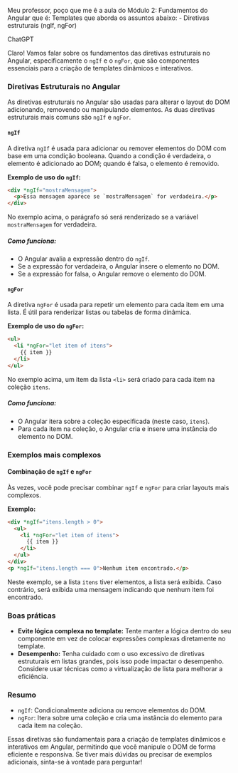 Meu professor, poço que me ê a aula do Módulo 2: Fundamentos do Angular que é: Templates que aborda os assuntos abaixo: - Diretivas estruturais (ngIf, ngFor)

ChatGPT

Claro! Vamos falar sobre os fundamentos das diretivas estruturais no Angular, especificamente o `ngIf` e o `ngFor`, que são componentes essenciais para a criação de templates dinâmicos e interativos.

### Diretivas Estruturais no Angular

As diretivas estruturais no Angular são usadas para alterar o layout do DOM adicionando, removendo ou manipulando elementos. As duas diretivas estruturais mais comuns são `ngIf` e `ngFor`.

#### `ngIf`

A diretiva `ngIf` é usada para adicionar ou remover elementos do DOM com base em uma condição booleana. Quando a condição é verdadeira, o elemento é adicionado ao DOM; quando é falsa, o elemento é removido.

**Exemplo de uso do `ngIf`:**

```html
<div *ngIf="mostraMensagem">
  <p>Essa mensagem aparece se `mostraMensagem` for verdadeira.</p>
</div>
```

No exemplo acima, o parágrafo só será renderizado se a variável `mostraMensagem` for verdadeira.

##### Como funciona:

- O Angular avalia a expressão dentro do `ngIf`.
- Se a expressão for verdadeira, o Angular insere o elemento no DOM.
- Se a expressão for falsa, o Angular remove o elemento do DOM.

#### `ngFor`

A diretiva `ngFor` é usada para repetir um elemento para cada item em uma lista. É útil para renderizar listas ou tabelas de forma dinâmica.

**Exemplo de uso do `ngFor`:**

```html
<ul>
  <li *ngFor="let item of itens">
    {{ item }}
  </li>
</ul>
```

No exemplo acima, um item da lista `<li>` será criado para cada item na coleção `itens`.

##### Como funciona:

- O Angular itera sobre a coleção especificada (neste caso, `itens`).
- Para cada item na coleção, o Angular cria e insere uma instância do elemento no DOM.

### Exemplos mais complexos

#### Combinação de `ngIf` e `ngFor`

Às vezes, você pode precisar combinar `ngIf` e `ngFor` para criar layouts mais complexos.

**Exemplo:**

```html
<div *ngIf="itens.length > 0">
  <ul>
    <li *ngFor="let item of itens">
      {{ item }}
    </li>
  </ul>
</div>
<p *ngIf="itens.length === 0">Nenhum item encontrado.</p>
```

Neste exemplo, se a lista `itens` tiver elementos, a lista será exibida. Caso contrário, será exibida uma mensagem indicando que nenhum item foi encontrado.

### Boas práticas

- **Evite lógica complexa no template:** Tente manter a lógica dentro do seu componente em vez de colocar expressões complexas diretamente no template.
- **Desempenho:** Tenha cuidado com o uso excessivo de diretivas estruturais em listas grandes, pois isso pode impactar o desempenho. Considere usar técnicas como a virtualização de lista para melhorar a eficiência.

### Resumo

- `ngIf`: Condicionalmente adiciona ou remove elementos do DOM.
- `ngFor`: Itera sobre uma coleção e cria uma instância do elemento para cada item na coleção.

Essas diretivas são fundamentais para a criação de templates dinâmicos e interativos em Angular, permitindo que você manipule o DOM de forma eficiente e responsiva. Se tiver mais dúvidas ou precisar de exemplos adicionais, sinta-se à vontade para perguntar!


